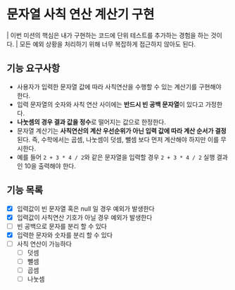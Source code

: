 # 문자열 사칙 연산 계산기 구현

| 이번 미션의 핵심은 내가 구현하는 코드에 단위 테스트를 추가하는 경험을 하는 것이다.
| 모든 예외 상황을 처리하기 위해 너무 복잡하게 접근하지 않아도 된다.

## 기능 요구사항

- 사용자가 입력한 문자열 값에 따라 사칙연산을 수행할 수 있는 계산기를 구현해야 한다.
- 입력 문자열의 숫자와 사칙 연산 사이에는 **반드시 빈 공백 문자열**이 있다고 가정한다.
- **나눗셈의 경우 결과 값을 정수**로 떨어지는 값으로 한정한다.
- 문자열 계산기는 **사칙연산의 계산 우선순위가 아닌 입력 값에 따라 계산 순서가 결정**된다. 즉, 수학에서는 곱셈, 나눗셈이 덧셈, 뺄셈 보다 먼저 계산해야 하지만 이를 무시한다.
- 예를 들어 `2 + 3 * 4 / 2`와 같은 문자열을 입력할 경우 `2 + 3 * 4 / 2` 실행 결과인 10을 출력해야 한다.

## 기능 목록
* [x] 입력값이 빈 문자열 혹은 null 일 경우 예외가 발생한다
* [x] 입력값이 사칙연산 기호가 아닐 경우 예외가 발생한다
* [ ] 빈 공백으로 문자를 분리 할 수 있다
* [x] 입력한 문자와 숫자를 분리 할 수 있다
* [ ] 사칙 연산이 가능하다
  * [ ] 덧셈
  * [ ] 뺄셈
  * [ ] 곱셈
  * [ ] 나눗셈